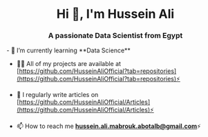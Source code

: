 
<h1 align="center">Hi 👋, I'm Hussein Ali</h1>
<h3 align="center">A passionate Data Scientist from Egypt</h3>
- 🌱 I’m currently learning **Data Science**

- 👨‍💻 All of my projects are available at [https://github.com/HusseinAliOfficial?tab=repositories](https://github.com/HusseinAliOfficial?tab=repositories)⚡

- 📝 I regularly write articles on [https://github.com/HusseinAliOfficial/Articles](https://github.com/HusseinAliOfficial/Articles)⚡

- 📫 How to reach me **hussein.ali.mabrouk.abotalb@gmail.com**⚡
